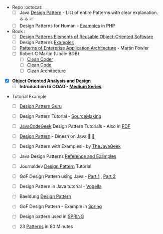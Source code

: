 + Repo :octocat:
	- [ ] Java [Design Pattern](https://github.com/iluwatar/java-design-patterns) - List of entire Patterns with clear explanation. :hotsprings: :hotsprings: :chart_with_upwards_trend:
	- [ ] Design Patterns for Human - [Examples](https://github.com/kamranahmedse/design-patterns-for-humans) in PHP

+ Book :
	- [ ] [Design Patterns Elements of Reusable Object-Oriented Software](http://www.javier8a.com/itc/bd1/articulo.pdf)
	- [ ] Design Patterns [Examples](http://www.cs.uni.edu/~wallingf/teaching/062/sessions/support/pattern-examples.pdf)
	- [ ] [Patterns of Enterprise Application Architecture](https://github.com/Donivr/Books/blob/master/Fowler%2C%20Martin/Patterns%20of%20Enterprise%20Application%20Architecture/Patterns%20of%20Enterprise%20Application%20Architecture%20-%20Martin%20Fowler.pdf) - Martin Fowler
	- [ ] Robert C Martin (Uncle BOB)
		- [ ] [Clean Coder](https://github.com/NileshGule/Ebooks/blob/master/The%20Clean%20Coder%20A%20Code%20of%20Conduct%20for%20Professional%20Programmers.pdf)
		- [ ] [Clean Code](https://github.com/NileshGule/Ebooks/blob/master/Clean%20Code%20A%20Handbook%20of%20Agile%20Software%20Craftsmanship.pdf)
		- [ ] Clean Architecture
	
- [x] **Object Oriented Analysis and Design**
	- [ ] **Introduction to OOAD - [Medium Series](https://medium.com/omarelgabrys-blog/object-oriented-analysis-and-design-introduction-part-1-a93b0ca69d36)**

+ Tutorial Example 
	- [ ]  [Design Pattern Guru](https://refactoring.guru/design-patterns)
	- [ ] Design Pattern Tutorial - [SourceMaking](https://sourcemaking.com/design_patterns)
	- [ ] [JavaCodeGeek](https://www.javacodegeeks.com/2015/09/java-design-patterns.html) Design Pattern Tutorials - Also in [PDF](http://enos.itcollege.ee/~jpoial/java/naited/Java-Design-Patterns.pdf)
	- [ ] [Design Pattern](https://www.dineshonjava.com/category/design-pattern/) - Dinesh on Java :hatching_chick: :hatching_chick:
	- [ ] Design Pattern with Examples - by [TheJavaGeek](http://www.thejavageek.com/design-patterns/)
	- [ ] Java Design Patterns [Reference and Examples](http://www.fluffycat.com/Java-Design-Patterns/)
	- [ ] Journaldev [Design Pattern](https://www.journaldev.com/1827/java-design-patterns-example-tutorial) Tutorial
	- [ ] GoF Design Pattern using Java - [Part 1](https://dzone.com/articles/gof-design-patterns-using-java-part-1) , [Part 2](https://dzone.com/articles/gof-design-patterns-using-java-02) 

	
	- [ ] Design Pattern in Java tutorial - [Vogella](http://www.vogella.com/tutorials/DesignPatterns/article.html)
	- [ ] Baeldung [Design Pattern](http://www.baeldung.com/?s=design+pattern)


	- [ ] GoF Design Pattern - Example in [Spring](https://springframework.guru/gang-of-four-design-patterns/)


	- [ ] Design pattern used in [SPRING](https://blog.eduonix.com/java-programming-2/learn-design-patterns-used-spring-framework/)

	- [ ] 23	[Patterns](https://www.cs.cmu.edu/~charlie/courses/15-214/2016-spring/slides/24%20-%20All%20the%20GoF%20Patterns.pdf)	in	80	Minutes
